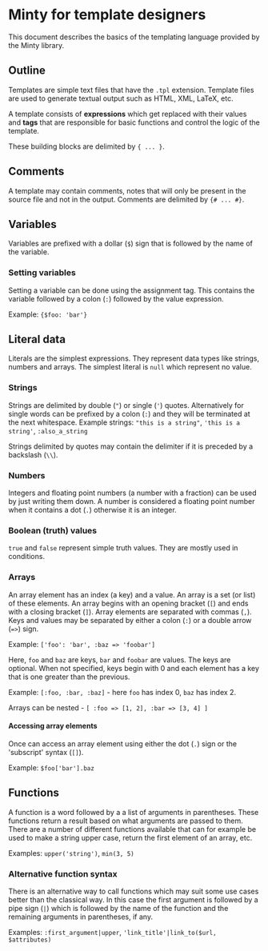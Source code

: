 Minty for template designers
========
This document describes the basics of the templating language provided by the Minty library.

Outline
--------
Templates are simple text files that have the `.tpl` extension. Template files are used to generate textual output
such as HTML, XML, LaTeX, etc.

A template consists of **expressions** which get replaced with their values and **tags** that are responsible for
 basic functions and control the logic of the template.

These building blocks are delimited by `{ ... }`.

Comments
--------
A template may contain comments, notes that will only be present in the source file and not in the output.
Comments are delimited by `{# ... #}`.

Variables
--------
Variables are prefixed with a dollar (`$`) sign that is followed by the name of the variable.

### Setting variables ###

Setting a variable can be done using the assignment tag.
This contains the variable followed by a colon (`:`) followed by the value expression.

Example: `{$foo: 'bar'}`

Literal data
--------
Literals are the simplest expressions. They represent data types like strings, numbers and arrays.
The simplest literal is `null` which represent no value.

### Strings ###

Strings are delimited by double (`"`) or single (`'`) quotes.
Alternatively for single words can be prefixed by a colon (`:`) and they will be terminated at the next whitespace.
Example strings: `"this is a string"`, `'this is a string'`, `:also_a_string`

Strings delimited by quotes may contain the delimiter if it is preceded by a backslash (`\\`).

### Numbers ###

Integers and floating point numbers (a number with a fraction) can be used by just writing them down.
A number is considered a floating point number when it contains a dot (`.`) otherwise it is an integer.

### Boolean (truth) values ###

`true` and `false` represent simple truth values. They are mostly used in conditions.

### Arrays ###

An array element has an index (a key) and a value. An array is a set (or list) of these elements. An array begins with
an opening bracket (`[`) and ends with a closing bracket (`]`). Array elements are separated with commas (`,`).
Keys and values may be separated by either a colon (`:`) or a double arrow (`=>`) sign.

Example: `['foo': 'bar', :baz => 'foobar']`

Here, `foo` and `baz` are keys, `bar` and `foobar` are values.
The keys are optional. When not specified, keys begin with 0 and each element has a key that is one
greater than the previous.

Example: `[:foo, :bar, :baz]` - here `foo` has index 0, `baz` has index 2.

Arrays can be nested - `[ :foo => [1, 2], :bar => [3, 4] ]`

#### Accessing array elements ####

Once can access an array element using either the dot (`.`) sign or the 'subscript' syntax (`[]`).

Example: `$foo['bar'].baz`

Functions
--------
A function is a word followed by a a list of arguments in parentheses. These functions return a result
based on what arguments are passed to them. There are a number of different functions available that
can for example be used to make a string upper case, return the first element of an array, etc.

Examples: `upper('string')`, `min(3, 5)`

### Alternative function syntax ###
There is an alternative way to call functions which may suit some use cases better than the classical way.
In this case the first argument is followed by a pipe sign (`|`) which is followed by the name of the function
and the remaining arguments in parentheses, if any.

Examples: `:first_argument|upper`, `'link_title'|link_to($url, $attributes)`

